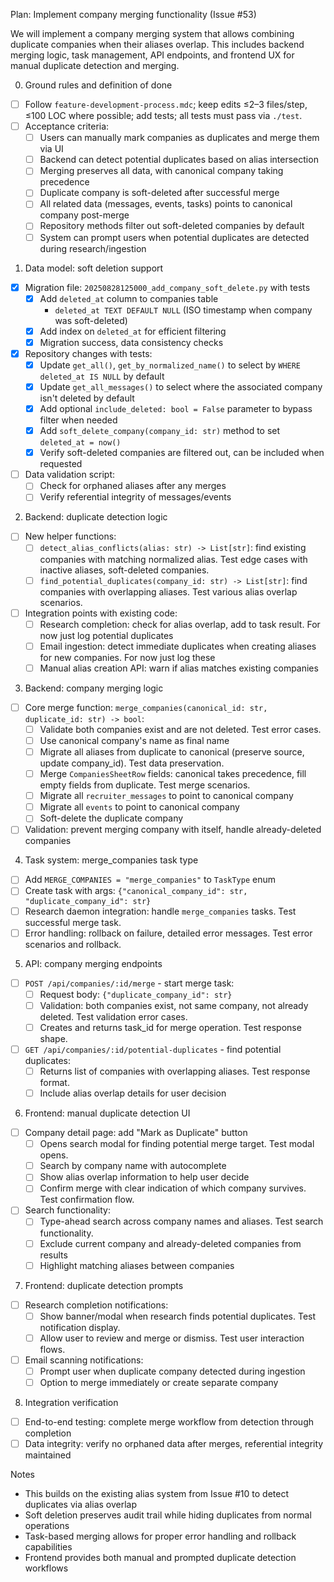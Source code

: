 Plan: Implement company merging functionality (Issue #53)

We will implement a company merging system that allows combining duplicate companies when their aliases overlap. This includes backend merging logic, task management, API endpoints, and frontend UX for manual duplicate detection and merging.

0. Ground rules and definition of done

- [ ] Follow `feature-development-process.mdc`; keep edits ≤2–3 files/step, ≤100 LOC where possible; add tests; all tests must pass via `./test`.
- [ ] Acceptance criteria:
  - [ ] Users can manually mark companies as duplicates and merge them via UI
  - [ ] Backend can detect potential duplicates based on alias intersection
  - [ ] Merging preserves all data, with canonical company taking precedence
  - [ ] Duplicate company is soft-deleted after successful merge
  - [ ] All related data (messages, events, tasks) points to canonical company post-merge
  - [ ] Repository methods filter out soft-deleted companies by default
  - [ ] System can prompt users when potential duplicates are detected during research/ingestion

1. Data model: soft deletion support

- [x] Migration file: `20250828125000_add_company_soft_delete.py` with tests
    - [x] Add `deleted_at` column to companies table
         - `deleted_at TEXT DEFAULT NULL` (ISO timestamp when company was soft-deleted)
    - [x] Add index on `deleted_at` for efficient filtering
    - [x] Migration success, data consistency checks
- [x] Repository changes with tests:
  - [x] Update `get_all()`, `get_by_normalized_name()` to select by `WHERE deleted_at IS NULL` by default
  - [x] Update `get_all_messages()` to select where the associated company isn't deleted by default
  - [x] Add optional `include_deleted: bool = False` parameter to bypass filter when needed
  - [x] Add `soft_delete_company(company_id: str)` method to set `deleted_at = now()`
  - [x] Verify soft-deleted companies are filtered out, can be included when requested
- [ ] Data validation script:
  - [ ] Check for orphaned aliases after any merges
  - [ ] Verify referential integrity of messages/events

2. Backend: duplicate detection logic

- [ ] New helper functions:
  - [ ] `detect_alias_conflicts(alias: str) -> List[str]`: find existing companies with matching normalized alias. Test edge cases with inactive aliases, soft-deleted companies.
  - [ ] `find_potential_duplicates(company_id: str) -> List[str]`: find companies with overlapping aliases.  Test various alias overlap scenarios. 
- [ ] Integration points with existing code:
  - [ ] Research completion: check for alias overlap, add to task result. For now just log potential duplicates
  - [ ] Email ingestion: detect immediate duplicates when creating aliases for new companies. For now just log these
  - [ ] Manual alias creation API: warn if alias matches existing companies

3. Backend: company merging logic

- [ ] Core merge function: `merge_companies(canonical_id: str, duplicate_id: str) -> bool`:
  - [ ] Validate both companies exist and are not deleted. Test error cases.
  - [ ] Use canonical company's name as final name
  - [ ] Migrate all aliases from duplicate to canonical (preserve source, update company_id). Test data preservation.
  - [ ] Merge `CompaniesSheetRow` fields: canonical takes precedence, fill empty fields from duplicate. Test merge scenarios.
  - [ ] Migrate all `recruiter_messages` to point to canonical company
  - [ ] Migrate all `events` to point to canonical company  
  - [ ] Soft-delete the duplicate company
- [ ] Validation: prevent merging company with itself, handle already-deleted companies

4. Task system: merge_companies task type

- [ ] Add `MERGE_COMPANIES = "merge_companies"` to `TaskType` enum
- [ ] Create task with args: `{"canonical_company_id": str, "duplicate_company_id": str}`
- [ ] Research daemon integration: handle `merge_companies` tasks. Test successful merge task.
- [ ] Error handling: rollback on failure, detailed error messages. Test error scenarios and rollback.

5. API: company merging endpoints

- [ ] `POST /api/companies/:id/merge` - start merge task:
  - [ ] Request body: `{"duplicate_company_id": str}`
  - [ ] Validation: both companies exist, not same company, not already deleted. Test validation error cases.
  - [ ] Creates and returns task_id for merge operation. Test response shape.
- [ ] `GET /api/companies/:id/potential-duplicates` - find potential duplicates:
  - [ ] Returns list of companies with overlapping aliases. Test response format.
  - [ ] Include alias overlap details for user decision

6. Frontend: manual duplicate detection UI

- [ ] Company detail page: add "Mark as Duplicate" button
  - [ ] Opens search modal for finding potential merge target. Test modal opens.
  - [ ] Search by company name with autocomplete
  - [ ] Show alias overlap information to help user decide
  - [ ] Confirm merge with clear indication of which company survives. Test confirmation flow.
- [ ] Search functionality:
  - [ ] Type-ahead search across company names and aliases. Test search functionality.
  - [ ] Exclude current company and already-deleted companies from results
  - [ ] Highlight matching aliases between companies

7. Frontend: duplicate detection prompts

- [ ] Research completion notifications:
  - [ ] Show banner/modal when research finds potential duplicates. Test notification display.
  - [ ] Allow user to review and merge or dismiss. Test user interaction flows.
- [ ] Email scanning notifications:
  - [ ] Prompt user when duplicate company detected during ingestion
  - [ ] Option to merge immediately or create separate company

8. Integration verification

- [ ] End-to-end testing: complete merge workflow from detection through completion
- [ ] Data integrity: verify no orphaned data after merges, referential integrity maintained

Notes

- This builds on the existing alias system from Issue #10 to detect duplicates via alias overlap
- Soft deletion preserves audit trail while hiding duplicates from normal operations
- Task-based merging allows for proper error handling and rollback capabilities
- Frontend provides both manual and prompted duplicate detection workflows

